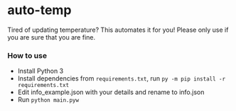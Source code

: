 # auto-temp
Tired of updating temperature? This automates it for you!
Please only use if you are sure that you are fine.

### How to use

 - Install Python 3
 - Install dependencies from ``requirements.txt``, run ``py -m pip install -r requirements.txt``
 - Edit info_example.json with your details and rename to info.json
 - Run ``python main.pyw``